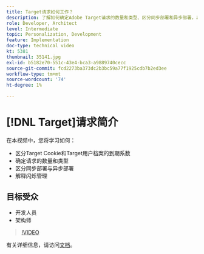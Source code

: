 ```yaml
---
title: Target请求如何工作？
description: 了解如何确定Adobe Target请求的数量和类型、区分同步部署和异步部署，以及解释闪烁管理。
role: Developer, Architect
level: Intermediate
topic: Personalization, Development
feature: Implementation
doc-type: technical video
kt: 5381
thumbnail: 35141.jpg
exl-id: b5182e70-551c-43e4-bca3-a9889740cecc
source-git-commit: fcd2273ba373dc2b3bc59a77f1925cdb7b2ed3ee
workflow-type: tm+mt
source-wordcount: '74'
ht-degree: 1%

---
```


# [!DNL Target]请求简介

在本视频中，您将学习如何：

* 区分Target Cookie和Target用户档案的到期系数
* 确定请求的数量和类型
* 区分同步部署与异步部署
* 解释闪烁管理

## 目标受众

* 开发人员
* 架构师

>[!VIDEO](https://video.tv.adobe.com/v/35141/?quality=12)

有关详细信息，请访问[文档](https://experienceleague.adobe.com/docs/target/using/implement-target/implementing-target.html?lang=en)。
